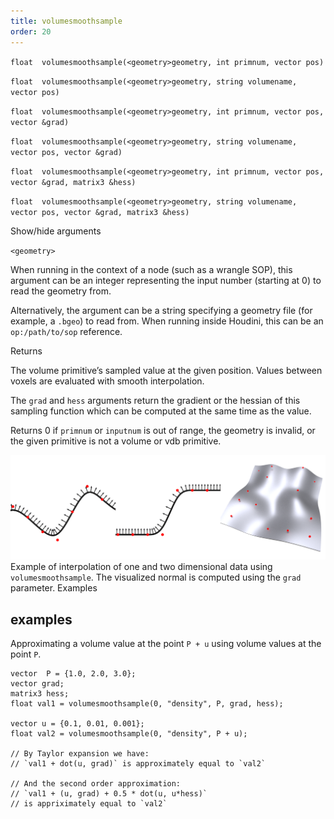 ```yaml
---
title: volumesmoothsample
order: 20
---
```

`float  volumesmoothsample(<geometry>geometry, int primnum, vector pos)`

`float  volumesmoothsample(<geometry>geometry, string volumename, vector pos)`

`float  volumesmoothsample(<geometry>geometry, int primnum, vector pos, vector &grad)`

`float  volumesmoothsample(<geometry>geometry, string volumename, vector pos, vector &grad)`

`float  volumesmoothsample(<geometry>geometry, int primnum, vector pos, vector &grad, matrix3 &hess)`

`float  volumesmoothsample(<geometry>geometry, string volumename, vector pos, vector &grad, matrix3 &hess)`

Show/hide arguments

`<geometry>`

When running in the context of a node (such as a wrangle SOP), this argument can be an integer representing the input number (starting at 0) to read the geometry from.

Alternatively, the argument can be a string specifying a geometry file (for example, a `.bgeo`) to read from. When running inside Houdini, this can be an `op:/path/to/sop` reference.

Returns

The volume primitive’s sampled value at the given position. Values between voxels are evaluated with smooth interpolation.

The `grad` and `hess` arguments return the gradient or the hessian of this sampling function which can be computed at the same time as the value.

Returns 0 if `primnum` or `inputnum` is out of range, the geometry is invalid, or the given primitive is not a volume or vdb primitive.

![](../_static/vex/volumesmoothsample.png)
Example of interpolation of one and two dimensional data using `volumesmoothsample`. The visualized normal is computed using the `grad` parameter.
Examples

## examples

Approximating a volume value at the point `P + u` using volume values at the point `P`.

```vex
vector  P = {1.0, 2.0, 3.0};
vector grad;
matrix3 hess;
float val1 = volumesmoothsample(0, "density", P, grad, hess);

vector u = {0.1, 0.01, 0.001};
float val2 = volumesmoothsample(0, "density", P + u);

// By Taylor expansion we have:
// `val1 + dot(u, grad)` is approximately equal to `val2`

// And the second order approximation:
// `val1 + (u, grad) + 0.5 * dot(u, u*hess)`
// is appriximately equal to `val2`

```

